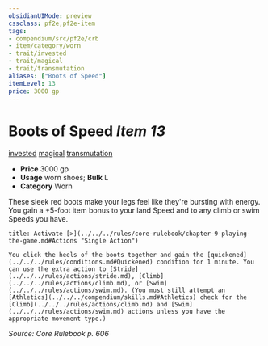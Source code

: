 ```yaml
---
obsidianUIMode: preview
cssclass: pf2e,pf2e-item
tags:
- compendium/src/pf2e/crb
- item/category/worn
- trait/invested
- trait/magical
- trait/transmutation
aliases: ["Boots of Speed"]
itemLevel: 13
price: 3000 gp
---
```

# Boots of Speed *Item 13*  
[invested](../../../rules/traits/invested.md)  [magical](../../../rules/traits/magical.md)  [transmutation](../../../rules/traits/transmutation.md)  

- **Price** 3000 gp
- **Usage** worn shoes; **Bulk** L
- **Category** Worn

These sleek red boots make your legs feel like they're bursting with energy. You gain a +5-foot item bonus to your land Speed and to any climb or swim Speeds you have.

```ad-embed-ability
title: Activate [>](../../../rules/core-rulebook/chapter-9-playing-the-game.md#Actions "Single Action")

You click the heels of the boots together and gain the [quickened](../../../rules/conditions.md#Quickened) condition for 1 minute. You can use the extra action to [Stride](../../../rules/actions/stride.md), [Climb](../../../rules/actions/climb.md), or [Swim](../../../rules/actions/swim.md). (You must still attempt an [Athletics](../../../compendium/skills.md#Athletics) check for the [Climb](../../../rules/actions/climb.md) and [Swim](../../../rules/actions/swim.md) actions unless you have the appropriate movement type.)
```

*Source: Core Rulebook p. 606*
